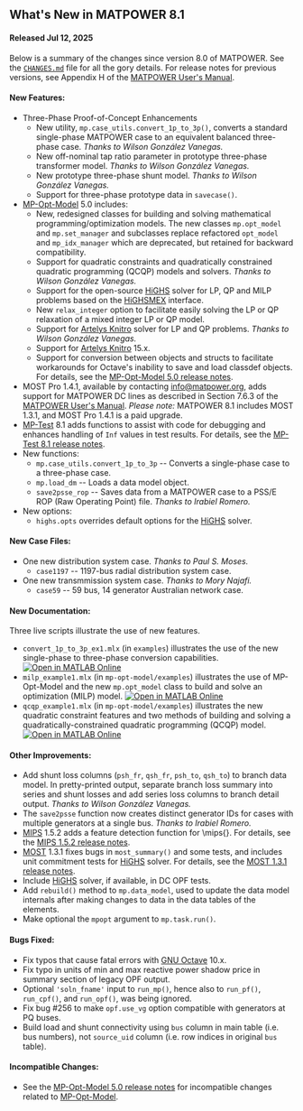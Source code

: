 What's New in MATPOWER 8.1
--------------------------

#### Released Jul 12, 2025

Below is a summary of the changes since version 8.0 of MATPOWER. See the
[`CHANGES.md`][1] file for all the gory details. For release notes for
previous versions, see Appendix H of the [MATPOWER User's Manual][2].


#### New Features:
- Three-Phase Proof-of-Concept Enhancements
  - New utility, `mp.case_utils.convert_1p_to_3p()`, converts a standard single-phase MATPOWER case to an equivalent balanced three-phase case.
    *Thanks to Wilson González Vanegas.*
  - New off-nominal tap ratio parameter in prototype three-phase transformer model.
    *Thanks to Wilson González Vanegas.*
  - New prototype three-phase shunt model.
    *Thanks to Wilson González Vanegas.*
  - Support for three-phase prototype data in `savecase()`.
- [MP-Opt-Model][3] 5.0 includes:
  - New, redesigned classes for building and solving mathematical programming/optimization models. The new classes `mp.opt_model` and `mp.set_manager` and subclasses replace refactored `opt_model` and `mp_idx_manager` which are deprecated, but retained for backward compatibility.
  - Support for quadratic constraints and quadratically constrained quadratic programming (QCQP) models and solvers.
    *Thanks to Wilson González Vanegas.*
  - Support for the open-source [HiGHS][4] solver for LP, QP and MILP problems based on the [HiGHSMEX][5] interface.
  - New `relax_integer` option to facilitate easily solving the LP or QP relaxation of a mixed integer LP or QP model.
  - Support for [Artelys Knitro][6] solver for LP and QP problems.
    *Thanks to Wilson González Vanegas.*
  - Support for [Artelys Knitro][6] 15.x.
  - Support for conversion between objects and structs to facilitate workarounds for Octave's inability to save and load classdef objects.
  For details, see the [MP-Opt-Model 5.0 release notes][7].
- MOST Pro 1.4.1, available by contacting [info@matpower.org][8], adds support for MATPOWER DC lines as described in Section 7.6.3 of the [MATPOWER User's Manual][9]. _Please note:_ MATPOWER 8.1 includes MOST 1.3.1, and MOST Pro 1.4.1 is a paid upgrade. 
- [MP-Test][10] 8.1 adds functions to assist with code for debugging and enhances handling of `Inf` values in test results. For details, see the [MP-Test 8.1 release notes][11].
- New functions:
  - `mp.case_utils.convert_1p_to_3p` -- Converts a single-phase case to a three-phase case.
  - `mp.load_dm` -- Loads a data model object.
  - `save2psse_rop` -- Saves data from a MATPOWER case to a PSS/E ROP (Raw Operating Point) file. *Thanks to Irabiel Romero.*
- New options:
  - `highs.opts` overrides default options for the [HiGHS][4] solver.


#### New Case Files:
- One new distribution system case. *Thanks to Paul S. Moses.*
  - `case1197` -- 1197-bus radial distribution system case.
- One new transmmission system case. *Thanks to Mory Najafi.*
  - `case59` -- 59 bus, 14 generator Australian network case.


#### New Documentation:
Three live scripts illustrate the use of new features.
- `convert_1p_to_3p_ex1.mlx` (in `examples`) illustrates the use of the new single-phase to three-phase conversion capabilities. [![Open in MATLAB Online](https://www.mathworks.com/images/responsive/global/open-in-matlab-online.svg)](https://matlab.mathworks.com/open/github/v1?repo=MATPOWER/matpower&project=matpower.prj&file=examples/convert_1p_to_3p_ex1.mlx)
- `milp_example1.mlx` (in `mp-opt-model/examples`) illustrates the use of MP-Opt-Model and the new `mp.opt_model` class to build and solve an optimization (MILP) model. [![Open in MATLAB Online](https://www.mathworks.com/images/responsive/global/open-in-matlab-online.svg)](https://matlab.mathworks.com/open/github/v1?repo=MATPOWER/matpower&project=matpower.prj&file=mp-opt-model/examples/milp_example1.mlx)
- `qcqp_example1.mlx` (in `mp-opt-model/examples`) illustrates the new quadratic constraint features and two methods of building and solving a quadratically-constrained quadratic programming (QCQP) model. [![Open in MATLAB Online](https://www.mathworks.com/images/responsive/global/open-in-matlab-online.svg)](https://matlab.mathworks.com/open/github/v1?repo=MATPOWER/matpower&project=matpower.prj&file=mp-opt-model/examples/qcqp_example1.mlx)


#### Other Improvements:
- Add shunt loss columns (`psh_fr`, `qsh_fr`, `psh_to`, `qsh_to`) to branch data model. In pretty-printed output, separate branch loss summary into series and shunt losses and add series loss columns to branch detail output.
*Thanks to Wilson González Vanegas.*
- The `save2psse` function now creates distinct generator IDs for cases with multiple generators at a single bus. *Thanks to Irabiel Romero.*
- [MIPS][12] 1.5.2 adds a feature detection function for \mips{}. For details, see the [MIPS 1.5.2 release notes][13].
- [MOST][14] 1.3.1 fixes bugs in `most_summary()` and some tests, and includes unit commitment tests for [HiGHS][4] solver. For details, see the [MOST 1.3.1 release notes][15].
- Include [HiGHS][4] solver, if available, in DC OPF tests.
- Add `rebuild()` method to `mp.data_model`, used to update the data model internals after making changes to data in the data tables of the elements.
- Make optional the `mpopt` argument to `mp.task.run()`.


#### Bugs Fixed:
- Fix typos that cause fatal errors with [GNU Octave][16] 10.x.
- Fix typo in units of min and max reactive power shadow price in summary section of legacy OPF output.
-  Optional `'soln_fname'` input to `run_mp()`, hence also to `run_pf()`, `run_cpf()`, and `run_opf()`, was being ignored.
- Fix bug #256 to make `opf.use_vg` option compatible with generators at PQ buses.
- Build load and shunt connectivity using `bus` column in main table (i.e. bus numbers), not `source_uid` column (i.e. row indices in original `bus` table).


#### Incompatible Changes:
- See the [MP-Opt-Model 5.0 release notes][7] for incompatible changes related to [MP-Opt-Model][3].


[1]: https://github.com/MATPOWER/matpower/blob/master/CHANGES.md
[2]: https://github.com/MATPOWER/matpower/blob/master/docs/MATPOWER-manual.pdf
[3]: https://github.com/MATPOWER/mp-opt-model
[4]: https://highs.dev
[5]: https://github.com/savyasachi/HiGHSMEX
[6]: https://www.artelys.com/solvers/knitro/
[7]: https://github.com/MATPOWER/mp-opt-model/blob/master/docs/relnotes/MP-Opt-Model-Release-Notes-5.0.md
[8]: mailto:info@matpower.org?subject=MOST%20Pro&body=Please%20send%20me%20information%20on%20obtaining%20MOST%20Pro
[9]: https://matpower.org/docs/MATPOWER-manual-8.1-dev.pdf
[10]: https://github.com/MATPOWER/mptest
[11]: https://github.com/MATPOWER/mptest/blob/master/docs/relnotes/MP-Test-Release-Notes-8.1.md
[12]: https://github.com/MATPOWER/mips
[13]: https://github.com/MATPOWER/mips/blob/master/docs/relnotes/MIPS-Release-Notes-1.5.2.md
[14]: https://github.com/MATPOWER/most
[15]: https://github.com/MATPOWER/most/blob/master/docs/relnotes/MOST-Release-Notes-1.3.1.md
[16]: https://www.octave.org